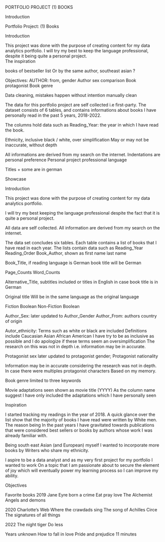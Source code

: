 PORTFOLIO PROJECT (1) BOOKS

Introduction

Portfolio Project: (1) Books

Introduction

This project was done with the purpose of creating content for my data analytics portfolio. 
I will try my best to keep the language professional, despite it being quite a personal project.  
The inspiration 

books of bestseller list
Or by the same author, 
southeast asian ?

Objectives:
AUTHOR: from, gender
Author sex comparison
Book protagonist
Book genre


Data cleaning, mistakes happen without intention manually clean

The data for this portfolio project are self collected i.e first-party. The dataset consists of 6 tables, and contains informations about books I have personally read in the past 5 years, 2018-2022. 

The columns hold data such as 
Reading_Year: the year in which I have read the book.

Ethnicity, inclusive black / white, over simplification
May or may not be inaccurate, without depth
 
All informations are derived from my search on the internet.
Indentations are personal preference
Personal project professional language

Titles + some are in german

Showcase

Introduction

This project was done with the purpose of creating content for my data analytics portfolio. 

I will try my best keeping the language professional despite the fact that it is quite a personal project.

All data are self collected. 
All information are derived from my search on the internet.

The data set concludes six tables. Each table contains a list of books that I have read in each year. 
The lists contain data such as
Reading_Year 
Reading_Order 
Book_Author, shown as first name last name

Book_Title, if reading language is German book title will be German

Page_Counts
Word_Counts

Alternative_Title, 
subtitles included or titles in English in case book title is in German

Original title 
Will be in the same language as the original language

Fiction Boolean
Non-Fiction Boolean

Author_Sex: later updated to Author_Gender
Author_From: authors country of origin

Autor_ethnicity: Terms such as white or black are included 
Definitions include Caucasian Asian African American
I have try to be as inclusive as possible and I do apologize if these terms seem an oversimplification
The research on this was not in depth i.e. information may be in accurate.

Protagonist sex later updated to protagonist gender; 
Protagonist nationality 

Information may be in accurate considering the research was not in depth. In case there were multiples protagonist characters
Based on my memory.

Book genre limited to three keywords

Movie adaptations seen shown as movie title (YYYY) 
As the column name suggest I have only included the adaptations which I have personally seen

Inspiration

I started tracking my readings in the year of 2018. A quick glance over the list show that the majority of books I have read were written by White men. The reason being
In the past years I have gravitated towards publications that were considered best sellers or books by authors whose work I was already familiar with. 

Being south east Asian (and European) myself I wanted to incorporate more books by Writers who share my ethnicity. 

I aspire to be a data analyst and as my very first project for my portfolio I wanted to work On a topic that I am passionate about to secure the element of joy which will eventually power my learning process so I can improve my ability.

Objectives


Favorite books
2019 
Jane Eyre
born a crime
Eat pray love
The Alchemist
Angels and demons

2020
Charlotte‘s Web
Where the crawdads sing
The song of Achilles
Circe 
The signatures of all things

2022
The night tiger
Do less

Years unknown
How to fall in love
Pride and prejudice
11 minutes



